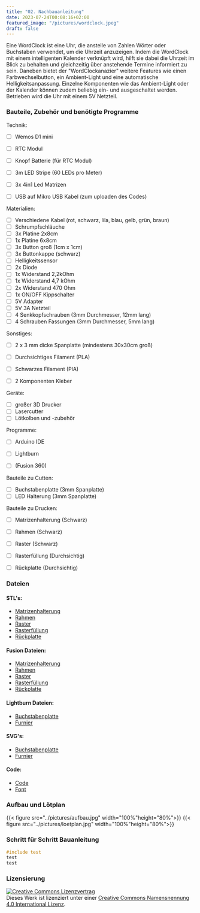 ```yaml
---
title: "02. Nachbauanleitung"
date: 2023-07-24T00:08:16+02:00
featured_image: "/pictures/wordclock.jpeg"
draft: false
---
```


Eine WordClock ist eine Uhr, die anstelle von Zahlen Wörter oder Buchstaben verwendet, um die Uhrzeit anzuzeigen. 
Indem die WordClock mit einem intelligenten Kalender verknüpft wird, hilft sie dabei die Uhrzeit im Blick zu behalten und gleichzeitig über anstehende Termine informiert zu sein.
Daneben bietet der "WordClockanazier" weitere Features wie einen Farbwechselbutton, ein Ambient-Light und eine automatische Helligkeitsanpassung.
Einzelne Komponenten wie das Ambient-Light oder der Kalender können zudem beliebig ein- und ausgeschaltet werden. 
Betrieben wird die Uhr mit einem 5V Netzteil.


### Bauteile, Zubehör und benötigte Programme

Technik:
- [ ] Wemos D1 mini 
- [ ] RTC Modul
- [ ] Knopf Batterie (für RTC Modul)
- [ ] 3m LED Stripe (60 LEDs pro Meter)
- [ ] 3x 4in1 Led Matrizen 
- [ ] USB auf Mikro USB Kabel (zum uploaden des Codes)


Materialien:
- [ ] Verschiedene Kabel (rot, schwarz, lila, blau, gelb, grün, braun)
- [ ] Schrumpfschläuche
- [ ] 3x Platine 2x8cm
- [ ] 1x Platine 6x8cm
- [ ] 3x Button groß (1cm x 1cm)
- [ ] 3x Buttonkappe (schwarz)
- [ ] Helligkeitssensor
- [ ] 2x Diode
- [ ] 1x Widerstand 2,2kOhm
- [ ] 1x Widerstand 4,7 kOhm
- [ ] 2x Widerstand 470 Ohm
- [ ] 1x ON/OFF Kippschalter
- [ ] 5V Adapter
- [ ] 5V 3A Netzteil
- [ ] 4 Senkkopfschrauben (3mm Durchmesser, 12mm lang)
- [ ] 4 Schrauben Fassungen (3mm Durchmesser, 5mm lang)

Sonstiges:
- [ ] 2 x 3 mm dicke Spanplatte (mindestens 30x30cm groß)
- [ ] Durchsichtiges Filament (PLA)
- [ ] Schwarzes Filament (PlA)
- [ ] 2 Komponenten Kleber


Geräte:
- [ ] großer 3D Drucker
- [ ] Lasercutter
- [ ] Lötkolben und -zubehör

Programme: 
- [ ] Arduino IDE
- [ ] Lightburn 
- [ ] (Fusion 360)



Bauteile zu Cutten:
- [ ] Buchstabenplatte (3mm Spanplatte)
- [ ] LED Halterung (3mm Spanplatte)

Bauteile zu Drucken:
- [ ] Matrizenhalterung (Schwarz)
- [ ] Rahmen (Schwarz)
- [ ] Raster (Schwarz)
- [ ] Rasterfüllung (Durchsichtig)
- [ ] Rückplatte (Durchsichtig)


### Dateien

#### STL's:
- <a href="https://github.com/ManuelaDragic/swh/blob/main/files/Matrizenhalterung.stl" download>Matrizenhalterung</a>
- <a href="https://github.com/ManuelaDragic/swh/blob/main/files/Word%20Clock%20Rahmen.stl" download>Rahmen</a>
- <a href="https://github.com/ManuelaDragic/swh/blob/main/files/WordClock%20Raster.stl"    download>Raster</a>
- <a href="https://github.com/ManuelaDragic/swh/blob/main/files/WordClock%20Rasterfüllung.stl" download>Rasterfüllung</a>
- <a href="https://github.com/ManuelaDragic/swh/blob/main/files/WordClock%20Rueckplatte.stl" download>Rückplatte</a>

#### Fusion Dateien:
- <a href="https://github.com/ManuelaDragic/swh/blob/main/files/Matrizenhalterung.f3d" download>Matrizenhalterung</a>
- <a href="https://github.com/ManuelaDragic/swh/blob/main/files/Word%20Clock%20Rahmen.f3d" download>Rahmen</a>
- <a href="https://github.com/ManuelaDragic/swh/blob/main/files/WordClock%20Raster.f3d"    download>Raster</a>
- <a href="https://github.com/ManuelaDragic/swh/blob/main/files/WordClock%20Rasterfüllung.f3d" download>Rasterfüllung</a>
- <a href="https://github.com/ManuelaDragic/swh/blob/main/files/WordClock%20Rueckplatte.f3d" download>Rückplatte</a>


#### Lightburn Dateien:
- <a href="https://github.com/ManuelaDragic/swh/blob/main/files/Matrizen%20Halterung%20v4.stl" download>Buchstabenplatte</a>
- <a href="https://github.com/ManuelaDragic/swh/blob/main/files/Matrizen%20Halterung%20v4.stl" download>Furnier</a>


#### SVG's:
- <a href="https://github.com/ManuelaDragic/swh/blob/main/files/Matrizen%20Halterung%20v4.stl" download>Buchstabenplatte</a>
- <a href="https://github.com/ManuelaDragic/swh/blob/main/files/Matrizen%20Halterung%20v4.stl" download>Furnier</a>

#### Code:
- <a href="https://github.com/ManuelaDragic/swh/blob/main/files/Matrizen%20Halterung%20v4.stl" download>Code</a>
- <a href="https://github.com/ManuelaDragic/swh/blob/main/files/Matrizen%20Halterung%20v4.stl" download>Font</a>


### Aufbau und Lötplan

{{< figure src="../pictures/aufbau.jpg" width="100%"height="80%">}}
{{< figure src="../pictures/loetplan.jpg" width="100%"height="80%">}}


### Schritt für Schritt Bauanleitung


```cpp
#include test
test
test
 ```


### Lizensierung

<a rel="license" href="http://creativecommons.org/licenses/by/4.0/"><img alt="Creative Commons Lizenzvertrag" style="border-width:0" src="https://i.creativecommons.org/l/by/4.0/88x31.png" /></a><br />Dieses Werk ist lizenziert unter einer <a rel="license" href="http://creativecommons.org/licenses/by/4.0/">Creative Commons Namensnennung 4.0 International Lizenz</a>.